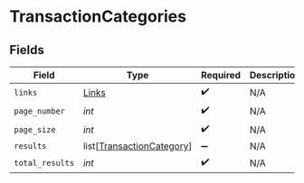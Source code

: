 # TransactionCategories


## Fields

| Field                                                                   | Type                                                                    | Required                                                                | Description                                                             |
| ----------------------------------------------------------------------- | ----------------------------------------------------------------------- | ----------------------------------------------------------------------- | ----------------------------------------------------------------------- |
| `links`                                                                 | [Links](../../models/shared/links.md)                                   | :heavy_check_mark:                                                      | N/A                                                                     |
| `page_number`                                                           | *int*                                                                   | :heavy_check_mark:                                                      | N/A                                                                     |
| `page_size`                                                             | *int*                                                                   | :heavy_check_mark:                                                      | N/A                                                                     |
| `results`                                                               | list[[TransactionCategory](../../models/shared/transactioncategory.md)] | :heavy_minus_sign:                                                      | N/A                                                                     |
| `total_results`                                                         | *int*                                                                   | :heavy_check_mark:                                                      | N/A                                                                     |